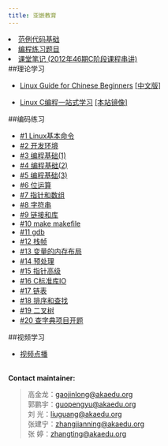 ```yaml
---
title: 亚嵌教育
---
```


<li><a href="/code/primary_coding.html">范例代码基础</a> </li>
<li><a href="notice.html">编程练习题目</a> </li>
<li><a href="/code/c_notes.html">课堂笔记 (2012年46期C阶段课程串讲)</a> </li>
##理论学习
<ul>
<li> 
  <a href="http://happypeter.github.com/LGCB/book/index.html" target="_blank">Linux Guide for Chinese Beginners</a> 
  <a href="http://happypeter.github.com/LGCB/book/zh/" target="_blank">[中文版]</a>
</li>
</ul>
<ul>
<li> 
<a href="http://learn.akae.cn/" target="_blank">Linux C编程一站式学习</a> 
<a href="/book/html-chunk/" target="_blank">[本站镜像]</a>
</li>
</ul>
##编码练习
<ul>
<li> <a href="/post/chapter_01.html">#1 Linux基本命令</a> </li>
<li> <a href="/post/chapter_02.html">#2 开发环境</a> </li>
<li> <a href="/post/chapter_03.html">#3 编程基础(1)</a> </li>
<li> <a href="/post/chapter_04.html">#4 编程基础(2)</a> </li>
<li> <a href="/post/chapter_05.html">#5 编程基础(3)</a> </li>
<li> <a href="/post/chapter_06.html">#6 位运算</a> </li>
<li> <a href="/post/chapter_07.html">#7 指针和数组</a> </li>
<li> <a href="/post/chapter_08.html">#8 字符串</a> </li>
<li> <a href="/post/chapter_09.html">#9 链接和库</a> </li>
<li> <a href="/post/chapter_10.html">#10 make makefile</a> </li>
<li> <a href="/post/chapter_11.html">#11 gdb</a> </li>
<li> <a href="/post/chapter_12.html">#12 栈帧</a> </li>
<li> <a href="/post/chapter_13.html">#13 变量的内存布局</a> </li>
<li> <a href="/post/chapter_14.html">#14 预处理</a> </li>
<li> <a href="/post/chapter_15.html">#15 指针高级</a> </li>
<li> <a href="/post/chapter_16.html">#16 C标准库IO</a> </li>
<li> <a href="/post/chapter_17.html">#17 链表</a> </li>
<li> <a href="/post/chapter_18.html">#18 排序和查找</a> </li>
<li> <a href="/post/chapter_19.html">#19 二叉树</a> </li>
<li> <a href="/post/chapter_20.html">#20 查字典项目开题</a> </li>
</ul>
##视频学习
<ul>
<li><a href="http://akaedu.gensee.com/webcast/site/ondemand" target="_blank">视频点播</a> </li>
</ul>
<p><br /><b>Contact maintainer:</b></p>

<blockquote>
<p>
高金龙：<a
href="mailto:gaojinlong@akaedu.org?subject=feedback">gaojinlong@akaedu.org</a><br>
郭鹏宇：<a
href="mailto:guopengyu@akaedu.org?subject=feedback">guopengyu@akaedu.org</a><br>
刘  光：<a
href="mailto:liuguang@akaedu.org?subject=feedback">liuguang@akaedu.org</a><br>
张建宁：<a
href="mailto:zhangjianning@akaedu.org?subject=feedback">zhangjianning@akaedu.org</a><br>
张  婷：<a
href="mailto:zhangting@akaedu.org?subject=feedback">zhangting@akaedu.org</a>
</p>
</blockquote>

